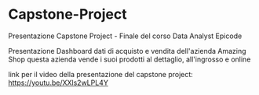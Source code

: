# Capstone-Project
Presentazione Capstone Project - Finale del corso Data Analyst Epicode 

Presentazione Dashboard dati di acquisto e vendita dell'azienda Amazing Shop 
questa azienda vende i suoi prodotti al dettaglio, all'ingrosso e online

link per il video della presentazione del capstone project: https://youtu.be/XXls2wLPL4Y


